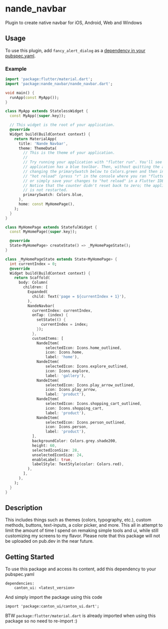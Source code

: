 # nande_navbar
Plugin to create native navbar for iOS, Android, Web and Windows

## Usage
To use this plugin, add ```fancy_alert_dialog``` as a [dependency in your pubspec.yaml](https://flutter.io/platform-plugins/).

### Example
```dart
import 'package:flutter/material.dart';
import 'package:nande_navbar/nande_navbar.dart';

void main() {
  runApp(const MyApp());
}

class MyApp extends StatelessWidget {
  const MyApp({super.key});

  // This widget is the root of your application.
  @override
  Widget build(BuildContext context) {
    return MaterialApp(
      title: 'Nande Navbar',
      theme: ThemeData(
        // This is the theme of your application.
        //
        // Try running your application with "flutter run". You'll see the
        // application has a blue toolbar. Then, without quitting the app, try
        // changing the primarySwatch below to Colors.green and then invoke
        // "hot reload" (press "r" in the console where you ran "flutter run",
        // or simply save your changes to "hot reload" in a Flutter IDE).
        // Notice that the counter didn't reset back to zero; the application
        // is not restarted.
        primarySwatch: Colors.blue,
      ),
      home: const MyHomePage(),
    );
  }
}

class MyHomePage extends StatefulWidget {
  const MyHomePage({super.key});

  @override
  State<MyHomePage> createState() => _MyHomePageState();
}

class _MyHomePageState extends State<MyHomePage> {
  int currentIndex = 0;
  @override
  Widget build(BuildContext context) {
    return Scaffold(
      body: Column(
        children: [
          Expanded(
            child: Text('page = ${currentIndex + 1}'),
          ),
          NandeNavbar(
            currentIndex: currentIndex,
            onTap: (index) {
              setState(() {
                currentIndex = index;
              });
            },
            customItems: [
              NandeItem(
                  selectedIcon: Icons.home_outlined,
                  icon: Icons.home,
                  label: 'home'),
              NandeItem(
                  selectedIcon: Icons.explore_outlined,
                  icon: Icons.explore,
                  label: 'gallery'),
              NandeItem(
                  selectedIcon: Icons.play_arrow_outlined,
                  icon: Icons.play_arrow,
                  label: 'product'),
              NandeItem(
                  selectedIcon: Icons.shopping_cart_outlined,
                  icon: Icons.shopping_cart,
                  label: 'product'),
              NandeItem(
                  selectedIcon: Icons.person_outlined,
                  icon: Icons.person,
                  label: 'product'),
            ],
            backgroundColor: Colors.grey.shade200,
            height: 60,
            selectedIconSize: 28,
            unselectedIconSize: 24,
            enableLabel: true,
            labelStyle: TextStyle(color: Colors.red),
          ),
        ],
      ),
    );
  }
}
```

## Description

This includes things such as themes (colors, typography, etc.), custom methods, buttons, text-inputs, a color picker, and more. This all in attempt to limit the amount of time I spend on remaking simple tools and ui, while still customizing my screens to my flavor. Please note that this package will not be uploaded on pub.dev in the near future.

## Getting Started

To use this package and access its content, add this dependency to your pubspec.yaml

```
dependencies:
    canton_ui: <latest_version>
```

And simply import the package using this code

```
import 'package:canton_ui/canton_ui.dart';
```

BTW `package:flutter/material.dart` is already imported when using this package so no need to re-import :)
